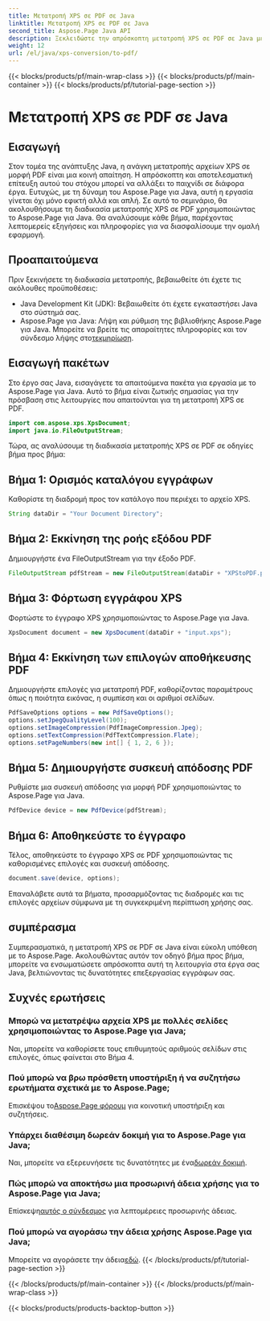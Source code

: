 ```yaml
---
title: Μετατροπή XPS σε PDF σε Java
linktitle: Μετατροπή XPS σε PDF σε Java
second_title: Aspose.Page Java API
description: Ξεκλειδώστε την απρόσκοπτη μετατροπή XPS σε PDF σε Java με το Aspose.Page. Ακολουθήστε τον οδηγό βήμα προς βήμα για αποτελεσματική και ακριβή επεξεργασία εγγράφων.
weight: 12
url: /el/java/xps-conversion/to-pdf/
---
```


{{< blocks/products/pf/main-wrap-class >}}
{{< blocks/products/pf/main-container >}}
{{< blocks/products/pf/tutorial-page-section >}}

# Μετατροπή XPS σε PDF σε Java

## Εισαγωγή
Στον τομέα της ανάπτυξης Java, η ανάγκη μετατροπής αρχείων XPS σε μορφή PDF είναι μια κοινή απαίτηση. Η απρόσκοπτη και αποτελεσματική επίτευξη αυτού του στόχου μπορεί να αλλάξει το παιχνίδι σε διάφορα έργα. Ευτυχώς, με τη δύναμη του Aspose.Page για Java, αυτή η εργασία γίνεται όχι μόνο εφικτή αλλά και απλή.
Σε αυτό το σεμινάριο, θα ακολουθήσουμε τη διαδικασία μετατροπής XPS σε PDF χρησιμοποιώντας το Aspose.Page για Java. Θα αναλύσουμε κάθε βήμα, παρέχοντας λεπτομερείς εξηγήσεις και πληροφορίες για να διασφαλίσουμε την ομαλή εφαρμογή.
## Προαπαιτούμενα
Πριν ξεκινήσετε τη διαδικασία μετατροπής, βεβαιωθείτε ότι έχετε τις ακόλουθες προϋποθέσεις:
- Java Development Kit (JDK): Βεβαιωθείτε ότι έχετε εγκαταστήσει Java στο σύστημά σας.
-  Aspose.Page για Java: Λήψη και ρύθμιση της βιβλιοθήκης Aspose.Page για Java. Μπορείτε να βρείτε τις απαραίτητες πληροφορίες και τον σύνδεσμο λήψης στο[τεκμηρίωση](https://reference.aspose.com/page/java/).
## Εισαγωγή πακέτων
Στο έργο σας Java, εισαγάγετε τα απαιτούμενα πακέτα για εργασία με το Aspose.Page για Java. Αυτό το βήμα είναι ζωτικής σημασίας για την πρόσβαση στις λειτουργίες που απαιτούνται για τη μετατροπή XPS σε PDF.
```java
import com.aspose.xps.XpsDocument;
import java.io.FileOutputStream;
```
Τώρα, ας αναλύσουμε τη διαδικασία μετατροπής XPS σε PDF σε οδηγίες βήμα προς βήμα:
## Βήμα 1: Ορισμός καταλόγου εγγράφων
Καθορίστε τη διαδρομή προς τον κατάλογο που περιέχει το αρχείο XPS.
```java
String dataDir = "Your Document Directory";
```
## Βήμα 2: Εκκίνηση της ροής εξόδου PDF
Δημιουργήστε ένα FileOutputStream για την έξοδο PDF.
```java
FileOutputStream pdfStream = new FileOutputStream(dataDir + "XPStoPDF.pdf");
```
## Βήμα 3: Φόρτωση εγγράφου XPS
Φορτώστε το έγγραφο XPS χρησιμοποιώντας το Aspose.Page για Java.
```java
XpsDocument document = new XpsDocument(dataDir + "input.xps");
```
## Βήμα 4: Εκκίνηση των επιλογών αποθήκευσης PDF
Δημιουργήστε επιλογές για μετατροπή PDF, καθορίζοντας παραμέτρους όπως η ποιότητα εικόνας, η συμπίεση και οι αριθμοί σελίδων.
```java
PdfSaveOptions options = new PdfSaveOptions();
options.setJpegQualityLevel(100);
options.setImageCompression(PdfImageCompression.Jpeg);
options.setTextCompression(PdfTextCompression.Flate);
options.setPageNumbers(new int[] { 1, 2, 6 });
```
## Βήμα 5: Δημιουργήστε συσκευή απόδοσης PDF
Ρυθμίστε μια συσκευή απόδοσης για μορφή PDF χρησιμοποιώντας το Aspose.Page για Java.
```java
PdfDevice device = new PdfDevice(pdfStream);
```
## Βήμα 6: Αποθηκεύστε το έγγραφο
Τέλος, αποθηκεύστε το έγγραφο XPS σε PDF χρησιμοποιώντας τις καθορισμένες επιλογές και συσκευή απόδοσης.
```java
document.save(device, options);
```
Επαναλάβετε αυτά τα βήματα, προσαρμόζοντας τις διαδρομές και τις επιλογές αρχείων σύμφωνα με τη συγκεκριμένη περίπτωση χρήσης σας.
## συμπέρασμα
Συμπερασματικά, η μετατροπή XPS σε PDF σε Java είναι εύκολη υπόθεση με το Aspose.Page. Ακολουθώντας αυτόν τον οδηγό βήμα προς βήμα, μπορείτε να ενσωματώσετε απρόσκοπτα αυτή τη λειτουργία στα έργα σας Java, βελτιώνοντας τις δυνατότητες επεξεργασίας εγγράφων σας.

## Συχνές ερωτήσεις
### Μπορώ να μετατρέψω αρχεία XPS με πολλές σελίδες χρησιμοποιώντας το Aspose.Page για Java;
Ναι, μπορείτε να καθορίσετε τους επιθυμητούς αριθμούς σελίδων στις επιλογές, όπως φαίνεται στο Βήμα 4.
### Πού μπορώ να βρω πρόσθετη υποστήριξη ή να συζητήσω ερωτήματα σχετικά με το Aspose.Page;
 Επισκέψου το[Aspose.Page φόρουμ](https://forum.aspose.com/c/page/39) για κοινοτική υποστήριξη και συζητήσεις.
### Υπάρχει διαθέσιμη δωρεάν δοκιμή για το Aspose.Page για Java;
 Ναι, μπορείτε να εξερευνήσετε τις δυνατότητες με ένα[δωρεάν δοκιμή](https://releases.aspose.com/).
### Πώς μπορώ να αποκτήσω μια προσωρινή άδεια χρήσης για το Aspose.Page για Java;
 Επίσκεψη[αυτός ο σύνδεσμος](https://purchase.aspose.com/temporary-license/) για λεπτομέρειες προσωρινής άδειας.
### Πού μπορώ να αγοράσω την άδεια χρήσης Aspose.Page για Java;
 Μπορείτε να αγοράσετε την άδεια[εδώ](https://purchase.aspose.com/buy).
{{< /blocks/products/pf/tutorial-page-section >}}

{{< /blocks/products/pf/main-container >}}
{{< /blocks/products/pf/main-wrap-class >}}

{{< blocks/products/products-backtop-button >}}
